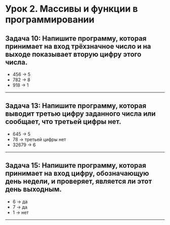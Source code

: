 # Урок 2. Массивы и функции в программировании
## Задача 10: Напишите программу, которая принимает на вход трёхзначное число и на выходе показывает вторую цифру этого числа.

+ 456 -> 5
+ 782 -> 8
+ 918 -> 1
___
## Задача 13: Напишите программу, которая выводит третью цифру заданного числа или сообщает, что третьей цифры нет.

+ 645 -> 5
+ 78 -> третьей цифры нет
+ 32679 -> 6

___
## Задача 15: Напишите программу, которая принимает на вход цифру, обозначающую день недели, и проверяет, является ли этот день выходным.

+ 6 -> да
+ 7 -> да
+ 1 -> нет
___